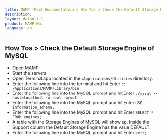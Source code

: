 ```yaml
---
title: MAMP (Mac) Documentation > How Tos > Check the Default Storage Engine of MySQL
description: 
layout: default-2
product: MAMP Mac
language: en
---
```


## How Tos > Check the Default Storage Engine of MySQL

- Open MAMP
- Start the servers
- Open Terminal.app located in the `/Applications/Utilities` directory.
- Enter the following line into the terminal and hit Enter 
    `cd /Applications/MAMP/Library/bin`
- Enter the following line into the MySQL prompt and hit Enter 
    `./mysql --host=localhost -u root -proot`
- Enter the following line into the MySQL prompt and hit Enter 
    `USE information_schema;`
- Enter the following line into the MySQL prompt and hit Enter 
    `SELECT * FROM engines;`
- A table with the Storage Engines of MySQL will show up. Inside the Support column the Default Storage Engine has the value DEFAULT.
- Enter the following line into the MySQL prompt and hit Enter 
    `exit;`
